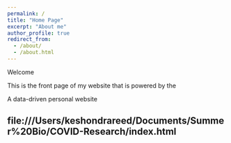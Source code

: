 ```yaml
---
permalink: /
title: "Home Page"
excerpt: "About me"
author_profile: true
redirect_from: 
  - /about/
  - /about.html
---
```

Welcome 

This is the front page of my website that is powered by the

A data-driven personal website

 file:///Users/keshondrareed/Documents/Summer%20Bio/COVID-Research/index.html
------

